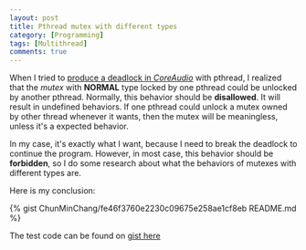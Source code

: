 ```yaml
---
layout: post
title: Pthread mutex with different types
category: [Programming]
tags: [Multithread]
comments: true
---
```

When I tried to [produce a deadlock in _CoreAudio_][DL-AU] with pthread,
I realized that the _mutex_ with __NORMAL__ type locked by one pthread
could be unlocked by another pthread.
Normally, this behavior should be __disallowed__.
It will result in undefined behaviors.
If one pthread could unlock a mutex owned by other thread whenever it wants,
then the mutex will be meaningless,
unless it's a expected behavior.

In my case, it's exactly what I want,
because I need to break the deadlock to continue the program.
However, in most case, this behavior should be __forbidden__,
so I do some research about
what the behaviors of mutexes with different types are.

Here is my conclusion:

{% gist ChunMinChang/fe46f3760e2230c09675e258ae1cf8eb README.md %}

The test code can be found on [gist here][gist]

[DL-AU]: deadlock-when-using-audiounit
[gist]: https://gist.github.com/ChunMinChang/fe46f3760e2230c09675e258ae1cf8eb
